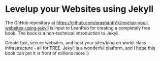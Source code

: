 # Levelup your Websites using Jekyll
The GitHub repository at  https://github.com/prashanth1k/levelup-your-websites-using-jekyll is input to LeanPub for creating a completely free book. The book is a non-technical introduction to Jekyll.

Create fast, secure websites, and host your sites/blog on world-class infrastructure - all for FREE. Jekyll is a wonderful platform, and I hope this book can put it in front of millions more :)
